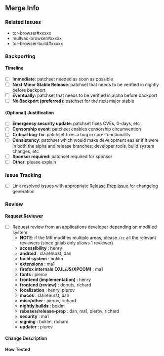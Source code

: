 ## Merge Info

<!-- Bookkeeping information for release management -->

### Related Issues
- tor-browser#xxxxx
- mullvad-browser#xxxxx
- tor-browser-build#xxxxx

### Backporting

#### Timeline
- [ ] **Immediate**: patchset needed as soon as possible
- [ ] **Next Minor Stable Release**: patchset that needs to be verified in nightly before backport
- [ ] **Eventually**: patchset that needs to be verified in alpha before backport
- [ ] **No Backport (preferred)**: patchset for the next major stable

#### (Optional) Justification
- [ ] **Emergency security update**: patchset fixes CVEs, 0-days, etc
- [ ] **Censorship event**: patchset enables censorship circumvention
- [ ] **Critical bug-fix**: patchset fixes a bug in core-functionality
- [ ] **Consistency**: patchset which would make development easier if it were in both the alpha and release branches; developer tools, build system changes, etc
- [ ] **Sponsor required**: patchset required for sponsor
- [ ] **Other**: please explain

### Issue Tracking
- [ ] Link resolved issues with appropriate [Release Prep issue](https://gitlab.torproject.org/groups/tpo/applications/-/issues/?sort=updated_desc&state=opened&label_name%5B%5D=Release%20Prep&first_page_size=20) for changelog generation

### Review

#### Request Reviewer

- [ ] Request review from an applications developer depending on modified system:
  - **NOTE**: if the MR modifies multiple areas, please `/cc` all the relevant reviewers (since gitlab only allows 1 reviewer)
  - **accessibility** : henry
  - **android** : clairehurst, dan
  - **build system** : boklm
  - **extensions** : ma1
  - **firefox internals (XUL/JS/XPCOM)** : ma1
  - **fonts** : pierov
  - **frontend (implementation)** : henry
  - **frontend (review)** : donuts, richard
  - **localization** : henry, pierov
  - **macos** : clairehurst, dan
  - **misc/other** : pierov, richard
  - **nightly builds** : boklm
  - **rebases/release-prep** : dan, ma1, pierov, richard
  - **security** : ma1
  - **signing** : boklm, richard
  - **updater** : pierov

#### Change Description

<!-- Whatever context the reviewer needs to effectively review the patchset; if the patch includes UX updates be sure to include screenshots/video of how any new behaviour -->

#### How Tested

<!-- Description of steps taken to verify the change -->
